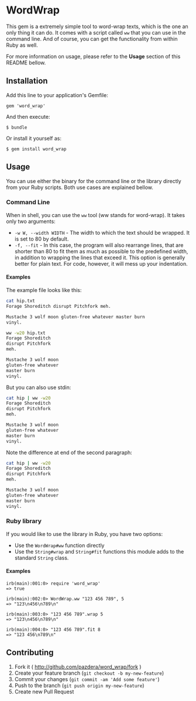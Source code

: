 # WordWrap

This gem is a extremely simple tool to word-wrap texts, which is the one an
only thing it can do. It comes with a script called `ww` that you can use
in the command line. And of course, you can get the functionality from within
Ruby as well.

For more information on usage, please refer to the **Usage** section of this
README bellow.

## Installation

Add this line to your application's Gemfile:

    gem 'word_wrap'

And then execute:

    $ bundle

Or install it yourself as:

    $ gem install word_wrap

## Usage

You can use either the binary for the command line or the library directly
from your Ruby scripts. Both use cases are explained bellow.

### Command Line

When in shell, you can use the `ww` tool (ww stands for word-wrap). It takes
only two arguments:

* `-w W, --width WIDTH` - The width to which the text should be wrapped.
                          It is set to 80 by default.
* `-f, --fit` - In this case, the program will also rearrange lines, that are
                shorter than 80 to fit them as much as possible to the
                predefined width, in addition to wrapping the lines that exceed
                it. This option is generally better for plain text. For code,
                however, it will mess up your indentation.

#### Examples

The example file looks like this:
```bash
cat hip.txt
Forage Shoreditch disrupt Pitchfork meh.

Mustache 3 wolf moon gluten-free whatever master burn
vinyl.
```

```bash
ww -w20 hip.txt
Forage Shoreditch
disrupt Pitchfork
meh.

Mustache 3 wolf moon
gluten-free whatever
master burn
vinyl.
```

But you can also use stdin:
```bash
cat hip | ww -w20
Forage Shoreditch
disrupt Pitchfork
meh.

Mustache 3 wolf moon
gluten-free whatever
master burn
vinyl.
```

Note the difference at end of the second paragraph:
```bash
cat hip | ww -w20
Forage Shoreditch
disrupt Pitchfork
meh.

Mustache 3 wolf moon
gluten-free whatever
master burn
vinyl.
```

### Ruby library

If you would like to use the library in Ruby, you have two options:

* Use the `WordWrap#ww` function directly
* Use the `String#wrap` and `String#fit` functions this module adds to the
  standard `String` class.

#### Examples

```irb
irb(main):001:0> require 'word_wrap'
=> true

irb(main):002:0> WordWrap.ww "123 456 789", 5
=> "123\n456\n789\n"

irb(main):003:0> "123 456 789".wrap 5
=> "123\n456\n789\n"

irb(main):004:0> "123 456 789".fit 8
=> "123 456\n789\n"
```

## Contributing

1. Fork it ( http://github.com/pazdera/word_wrap/fork )
2. Create your feature branch (`git checkout -b my-new-feature`)
3. Commit your changes (`git commit -am 'Add some feature'`)
4. Push to the branch (`git push origin my-new-feature`)
5. Create new Pull Request
